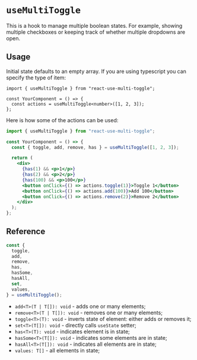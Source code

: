 # `useMultiToggle`

This is a hook to manage multiple boolean states. For example, showing multiple checkboxes or keeping track of whether multiple dropdowns are open.

## Usage

Initial state defaults to an empty array. If you are using typescript you can specify the type of item:

```tsx
import { useMultiToggle } from "react-use-multi-toggle";

const YourComponent = () => {
  const actions = useMultiToggle<number>([1, 2, 3]);
};
```

Here is how some of the actions can be used:

```jsx
import { useMultiToggle } from "react-use-multi-toggle";

const YourComponent = () => {
  const { toggle, add, remove, has } = useMultiToggle([1, 2, 3]);

  return (
    <div>
      {has(1) && <p>1</p>}
      {has(2) && <p>2</p>}
      {has(100) && <p>100</p>}
      <button onClick={() => actions.toggle(1)}>Toggle 1</button>
      <button onClick={() => actions.add(100)}>Add 100</button>
      <button onClick={() => actions.remove(2)}>Remove 2</button>
    </div>
  );
};
```

## Reference

```ts
const {
  toggle,
  add,
  remove,
  has,
  hasSome,
  hasAll,
  set,
  values,
} = useMultiToggle();
```

- `add<T>(T | T[]): void` - adds one or many elements;
- `remove<T>(T | T[]): void` - removes one or many elements;
- `toggle<T>(T): void` - inverts state of element: either adds or removes it;
- `set<T>(T[]): void` - directly calls `useState` setter;
- `has<T>(T): void` - indicates element is in state;
- `hasSome<T>(T[]): void` - indicates some elements are in state;
- `hasAll<T>(T[]): void` - indicates all elements are in state;
- `values: T[]` - all elements in state;
